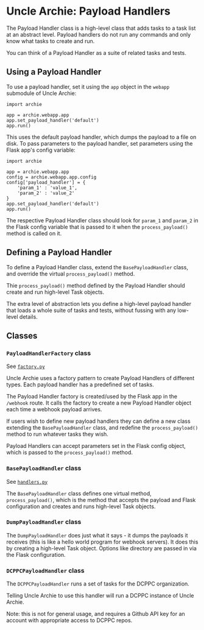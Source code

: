 # Uncle Archie: Payload Handlers

The Payload Handler class is a high-level class
that adds tasks to a task list at an abstract level.
Payload handlers do not run any commands and only 
know what tasks to create and run.

You can think of a Payload Handler as a suite of
related tasks and tests.

## Using a Payload Handler

To use a payload handler, set it using the `app` object
in the `webapp` submodule of Uncle Archie:

```
import archie

app = archie.webapp.app
app.set_payload_handler('default')
app.run()
```

This uses the default payload handler, which dumps
the payload to a file on disk. To pass parameters
to the payload handler, set parameters using the
Flask app's config variable:

```
import archie

app = archie.webapp.app
config = archie.webapp.app.config
config['payload_handler'] = {
    'param_1' : 'value_1',
    'param_2' : 'value_2'
}
app.set_payload_handler('default')
app.run()
```

The respective Payload Handler class should look
for `param_1` and `param_2` in the Flask config
variable that is passed to it when the 
`process_payload()` method is called on it.

## Defining a Payload Handler

To define a Payload Handler class, extend the
`BasePayloadHandler` class, and override the
virtual `process_payload()` method.

Thie `process_payload()` method defined by the
Payload Handler should create and run high-level
Task objects.

The extra level of abstraction lets you define
a high-level payload handler that loads a whole
suite of tasks and tests, without fussing with
any low-level details.

## Classes

### `PayloadHandlerFactory` class

See [`factory.py`](factory.py)

Uncle Archie uses a factory pattern to create
Payload Handlers of different types. Each payload
handler has a predefined set of tasks.

The Payload Handler factory is created/used by the 
Flask app in the `/webhook` route. It calls the 
factory to create a new Payload Handler object each
time a webhook payload arrives.

If users wish to define new payload handlers
they can define a new class extending the 
`BasePayloadHandler` class, and redefine the
`process_payload()` method to run whatever
tasks they wish.

Payload Handlers can accept parameters set in the 
Flask config object, which is passed to the 
`process_payload()` method.

### `BasePayloadHandler` class

See [`handlers.py`](handlers.py)

The `BasePayloadHandler` class defines one virtual method,
`process_payload()`, which is the method that accepts the
payload and Flask configuration and creates and runs 
high-level Task objects.

### `DumpPayloadHandler` class

The `DumpPayloadHandler` does just what it says - it dumps
the payloads it receives (this is like a hello world program
for webhook servers). It does this by creating a high-level
Task object. Options like directory are passed in via the
Flask configuration.

### `DCPPCPayloadHandler` class

The `DCPPCPayloadHandler` runs a set of tasks for the 
DCPPC organization.

Telling Uncle Archie to use this handler will run
a DCPPC instance of Uncle Archie.

Note: this is not for general usage, and requires a 
Github API key for an account with appropriate access
to DCPPC repos.

